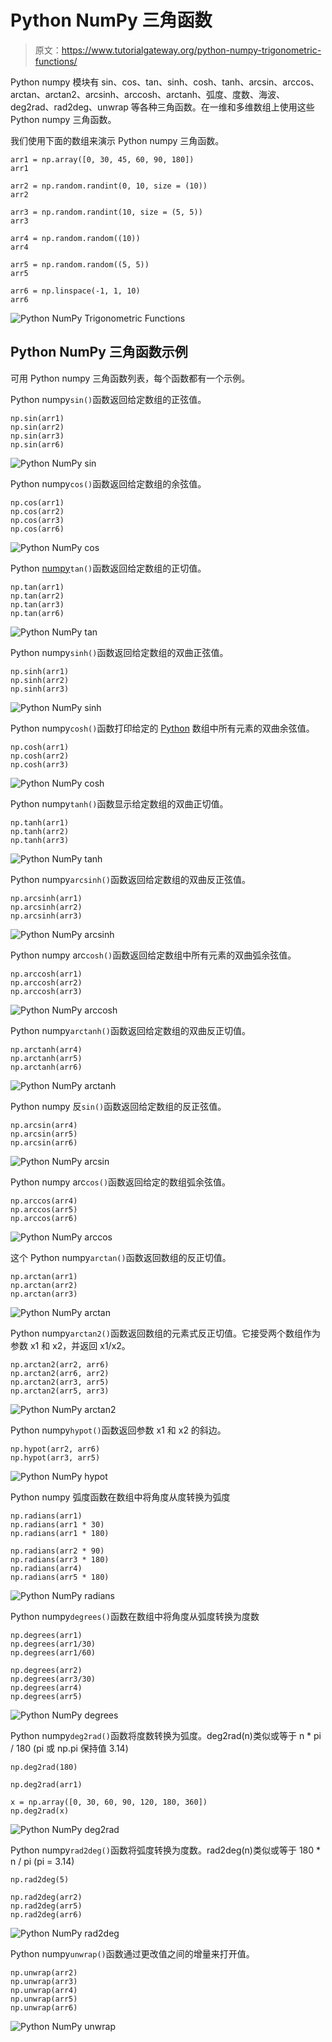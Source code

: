 # Python NumPy 三角函数

> 原文：<https://www.tutorialgateway.org/python-numpy-trigonometric-functions/>

Python numpy 模块有 sin、cos、tan、sinh、cosh、tanh、arcsin、arccos、arctan、arctan2、arcsinh、arccosh、arctanh、弧度、度数、海波、deg2rad、rad2deg、unwrap 等各种三角函数。在一维和多维数组上使用这些 Python numpy 三角函数。

我们使用下面的数组来演示 Python numpy 三角函数。

```
arr1 = np.array([0, 30, 45, 60, 90, 180])
arr1

arr2 = np.random.randint(0, 10, size = (10))
arr2

arr3 = np.random.randint(10, size = (5, 5))
arr3

arr4 = np.random.random((10))
arr4

arr5 = np.random.random((5, 5))
arr5

arr6 = np.linspace(-1, 1, 10)
arr6
```

![Python NumPy Trigonometric Functions](img/4d0dbdcd4289e64f097164293ed0e641.png)

## Python NumPy 三角函数示例

可用 Python numpy 三角函数列表，每个函数都有一个示例。

Python numpy`sin()`函数返回给定数组的正弦值。

```
np.sin(arr1)
np.sin(arr2)
np.sin(arr3)
np.sin(arr6)
```

![Python NumPy sin](img/4b5935fe1686917f984fbb3af61f8b70.png)

Python numpy`cos()`函数返回给定数组的余弦值。

```
np.cos(arr1)
np.cos(arr2)
np.cos(arr3)
np.cos(arr6)
```

![Python NumPy cos](img/4243413f478eb9ecfddfe3b2149f5cc0.png)

Python [numpy](https://www.tutorialgateway.org/python-numpy-array/)`tan()`函数返回给定数组的正切值。

```
np.tan(arr1)
np.tan(arr2)
np.tan(arr3)
np.tan(arr6)
```

![Python NumPy tan](img/e922ae2c243e414b539984875cd7a1ce.png)

Python numpy`sinh()`函数返回给定数组的双曲正弦值。

```
np.sinh(arr1)
np.sinh(arr2)
np.sinh(arr3)
```

![Python NumPy sinh](img/de783029bb8e67d6aa97e7d8a25486f9.png)

Python numpy`cosh()`函数打印给定的 [Python](https://www.tutorialgateway.org/python-tutorial/) 数组中所有元素的双曲余弦值。

```
np.cosh(arr1)
np.cosh(arr2)
np.cosh(arr3)
```

![Python NumPy cosh](img/f1dd587033c7da27dbbb1def17ad4619.png)

Python numpy`tanh()`函数显示给定数组的双曲正切值。

```
np.tanh(arr1)
np.tanh(arr2)
np.tanh(arr3)
```

![Python NumPy tanh](img/044a5e3d02c4ed461e3e186c5f578372.png)

Python numpy`arcsinh()`函数返回给定数组的双曲反正弦值。

```
np.arcsinh(arr1)
np.arcsinh(arr2)
np.arcsinh(arr3)
```

![Python NumPy arcsinh](img/667803fd94ecaea44a384081233d0666.png)

Python numpy arc`cosh()`函数返回给定数组中所有元素的双曲弧余弦值。

```
np.arccosh(arr1)
np.arccosh(arr2)
np.arccosh(arr3)
```

![Python NumPy arccosh](img/0a0d21b97bbc837bc78f554dd63d8c6b.png)

Python numpy`arctanh()`函数返回给定数组的双曲反正切值。

```
np.arctanh(arr4)
np.arctanh(arr5)
np.arctanh(arr6)
```

![Python NumPy arctanh](img/419bf2a7c8d8f18f11b4eadfbacb6ceb.png)

Python numpy 反`sin()`函数返回给定数组的反正弦值。

```
np.arcsin(arr4)
np.arcsin(arr5)
np.arcsin(arr6)
```

![Python NumPy arcsin](img/d33874dd68466d2a3f61c0768e90f8d0.png)

Python numpy arc`cos()`函数返回给定的数组弧余弦值。

```
np.arccos(arr4)
np.arccos(arr5)
np.arccos(arr6)
```

![Python NumPy arccos](img/723dddc49a28c6dea4a381ac19129964.png)

这个 Python numpy`arctan()`函数返回数组的反正切值。

```
np.arctan(arr1)
np.arctan(arr2)
np.arctan(arr3)
```

![Python NumPy arctan](img/eec959d591be2fbecb20ce745a49d86b.png)

Python numpy`arctan2()`函数返回数组的元素式反正切值。它接受两个数组作为参数 x1 和 x2，并返回 x1/x2。

```
np.arctan2(arr2, arr6)
np.arctan2(arr6, arr2)
np.arctan2(arr3, arr5)
np.arctan2(arr5, arr3)
```

![Python NumPy arctan2](img/47f05874a8ff384b8c1d8c35a4cf2d98.png)

Python numpy`hypot()`函数返回参数 x1 和 x2 的斜边。

```
np.hypot(arr2, arr6)
np.hypot(arr3, arr5)
```

![Python NumPy hypot](img/bfac28d7b13eed841a17100d023059ce.png)

Python numpy 弧度函数在数组中将角度从度转换为弧度

```
np.radians(arr1)
np.radians(arr1 * 30)
np.radians(arr1 * 180)

np.radians(arr2 * 90)
np.radians(arr3 * 180)
np.radians(arr4)
np.radians(arr5 * 180)
```

![Python NumPy radians](img/38341b5aa1a2eb0f72c3ee329b86a179.png)

Python numpy`degrees()`函数在数组中将角度从弧度转换为度数

```
np.degrees(arr1)
np.degrees(arr1/30)
np.degrees(arr1/60)

np.degrees(arr2)
np.degrees(arr3/30)
np.degrees(arr4)
np.degrees(arr5)
```

![Python NumPy degrees](img/3d0266ca84c0847890e2d404ced72bc6.png)

Python numpy`deg2rad()`函数将度数转换为弧度。deg2rad(n)类似或等于 n * pi / 180 (pi 或 np.pi 保持值 3.14)

```
np.deg2rad(180)

np.deg2rad(arr1)

x = np.array([0, 30, 60, 90, 120, 180, 360])
np.deg2rad(x)
```

![Python NumPy deg2rad](img/63625c3842920c47dff8a95d8c636109.png)

Python numpy`rad2deg()`函数将弧度转换为度数。rad2deg(n)类似或等于 180 * n / pi (pi = 3.14)

```
np.rad2deg(5)

np.rad2deg(arr2)
np.rad2deg(arr5)
np.rad2deg(arr6)
```

![Python NumPy rad2deg](img/003f13223f604a9c401bd4a47ef11aa3.png)

Python numpy`unwrap()`函数通过更改值之间的增量来打开值。

```
np.unwrap(arr2)
np.unwrap(arr3)
np.unwrap(arr4)
np.unwrap(arr5)
np.unwrap(arr6)
```

![Python NumPy unwrap](img/9a2dcc620178bed104f4bad7054b8a5b.png)